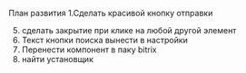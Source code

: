 План развития 
1.Сделать красивой кнопку отправки




5. сделать закрытие при клике на любой другой элемент
6. Текст кнопки поиска вынести в настройки
7. Перенести компонент в паку bitrix
8. найти установщик
